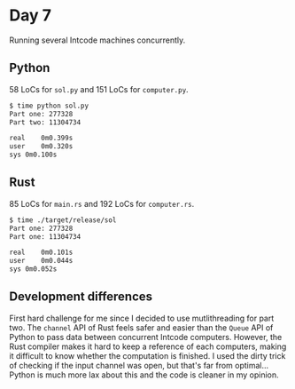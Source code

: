 # Day 7

Running several Intcode machines concurrently.

## Python

58 LoCs for `sol.py` and 151 LoCs for `computer.py`.

```bash
$ time python sol.py
Part one: 277328
Part two: 11304734

real	0m0.399s
user	0m0.320s
sys	0m0.100s
```



## Rust

85 LoCs for `main.rs` and 192 LoCs for `computer.rs`.

```bash
$ time ./target/release/sol
Part one: 277328
Part one: 11304734

real	0m0.101s
user	0m0.044s
sys	0m0.052s
```



## Development differences

First hard challenge for me since I decided to use mutlithreading for part two. The `channel` API of Rust feels safer and easier than the `Queue` API of Python to pass data between concurrent Intcode computers. However, the Rust compiler makes it hard to keep a reference of each computers, making it difficult to know whether the computation is finished. I used the dirty trick of checking if the input channel was open, but that's far from optimal... Python is much more lax about this and the code is cleaner in my opinion.  
